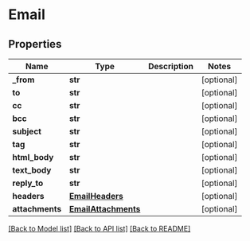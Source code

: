 # Email

## Properties
Name | Type | Description | Notes
------------ | ------------- | ------------- | -------------
**_from** | **str** |  | [optional] 
**to** | **str** |  | [optional] 
**cc** | **str** |  | [optional] 
**bcc** | **str** |  | [optional] 
**subject** | **str** |  | [optional] 
**tag** | **str** |  | [optional] 
**html_body** | **str** |  | [optional] 
**text_body** | **str** |  | [optional] 
**reply_to** | **str** |  | [optional] 
**headers** | [**EmailHeaders**](EmailHeaders.md) |  | [optional] 
**attachments** | [**EmailAttachments**](EmailAttachments.md) |  | [optional] 

[[Back to Model list]](../README.md#documentation-for-models) [[Back to API list]](../README.md#documentation-for-api-endpoints) [[Back to README]](../README.md)


